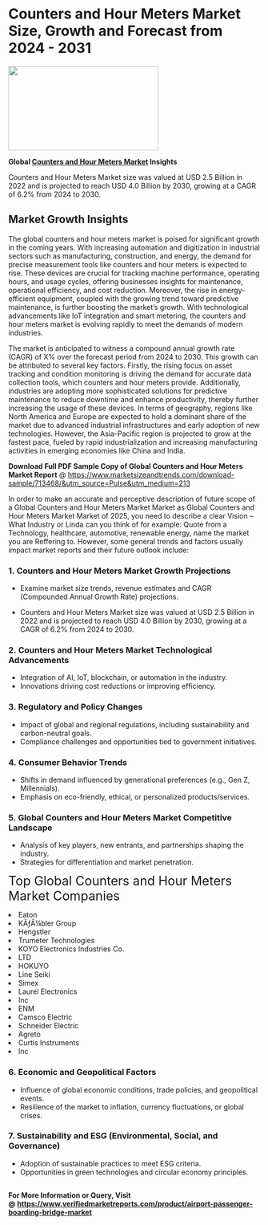 <H1>Counters and Hour Meters Market Size, Growth and Forecast from 2024 - 2031</H1><img class="aligncenter size-medium wp-image-584254" src="https://thirdeyenews.in/wp-content/uploads/2024/09/Global-Market-Research-300x168.jpeg" alt="" width="300" height="168" /><p><strong>Global&nbsp;<a href="https://www.marketsizeandtrends.com/download-sample/713468/&amp;utm_source=Pulse&amp;utm_medium=213">Counters and Hour Meters Market</a> Insights</strong></p><p>Counters and Hour Meters Market size was valued at USD 2.5 Billion in 2022 and is projected to reach USD 4.0 Billion by 2030, growing at a CAGR of 6.2% from 2024 to 2030.</p><p><h2>Market Growth Insights</h2> <p>The global counters and hour meters market is poised for significant growth in the coming years. With increasing automation and digitization in industrial sectors such as manufacturing, construction, and energy, the demand for precise measurement tools like counters and hour meters is expected to rise. These devices are crucial for tracking machine performance, operating hours, and usage cycles, offering businesses insights for maintenance, operational efficiency, and cost reduction. Moreover, the rise in energy-efficient equipment, coupled with the growing trend toward predictive maintenance, is further boosting the market’s growth. With technological advancements like IoT integration and smart metering, the counters and hour meters market is evolving rapidly to meet the demands of modern industries.</p> <p><a href="#"></a></p> <p>The market is anticipated to witness a compound annual growth rate (CAGR) of X% over the forecast period from 2024 to 2030. This growth can be attributed to several key factors. Firstly, the rising focus on asset tracking and condition monitoring is driving the demand for accurate data collection tools, which counters and hour meters provide. Additionally, industries are adopting more sophisticated solutions for predictive maintenance to reduce downtime and enhance productivity, thereby further increasing the usage of these devices. In terms of geography, regions like North America and Europe are expected to hold a dominant share of the market due to advanced industrial infrastructures and early adoption of new technologies. However, the Asia-Pacific region is projected to grow at the fastest pace, fueled by rapid industrialization and increasing manufacturing activities in emerging economies like China and India.</p> <p></p><p><span class=""><strong>Download Full PDF Sample Copy of Global Counters and Hour Meters Market Report</strong> @ <a href="https://www.marketsizeandtrends.com/download-sample/713468/&amp;utm_source=Pulse&amp;utm_medium=213" target="_blank">https://www.marketsizeandtrends.com/download-sample/713468/&amp;utm_source=Pulse&amp;utm_medium=213</a></span></p><p>In order to make an accurate and perceptive description of future scope of a Global&nbsp;Counters and Hour Meters Market Market as Global&nbsp;Counters and Hour Meters Market Market of 2025, you need to describe a clear Vision &ndash; What Industry or Linda can you think of for example: Quote from a Technology, healthcare, automotive, renewable energy, name the market you are Reffering to. However, some general trends and factors usually impact market reports and their future outlook include:</p><h3>1.&nbsp;<strong>Counters and Hour Meters Market Growth Projections</strong></h3><ul><li>Examine market size trends, revenue estimates and CAGR (Compounded Annual Growth Rate) projections.</li><li><p>Counters and Hour Meters Market size was valued at USD 2.5 Billion in 2022 and is projected to reach USD 4.0 Billion by 2030, growing at a CAGR of 6.2% from 2024 to 2030.</p></li></ul><h3>2.&nbsp;<strong>Counters and Hour Meters Market Technological Advancements</strong></h3><ul><li>Integration of AI, IoT, blockchain, or automation in the industry.</li><li>Innovations driving cost reductions or improving efficiency.</li></ul><h3>3.&nbsp;<strong>Regulatory and Policy Changes</strong></h3><ul><li>Impact of global and regional regulations, including sustainability and carbon-neutral goals.</li><li>Compliance challenges and opportunities tied to government initiatives.</li></ul><h3>4.&nbsp;<strong>Consumer Behavior Trends</strong></h3><ul><li>Shifts in demand influenced by generational preferences (e.g., Gen Z, Millennials).</li><li>Emphasis on eco-friendly, ethical, or personalized products/services.</li></ul><h3>5.&nbsp;<strong>Global Counters and Hour Meters Market Competitive Landscape</strong></h3><ul><li>Analysis of key players, new entrants, and partnerships shaping the industry.</li><li>Strategies for differentiation and market penetration.</li></ul><p data-pm-slice="1 1 []"><span style="color: inherit; font-family: inherit; font-size: 25px;">Top Global Counters and Hour Meters Market Companies</span></p><div class="" data-test-id=""><p><li>Eaton</li><li> KÃƒÂ¼bler Group</li><li> Hengstler</li><li> Trumeter Technologies</li><li> KOYO Electronics Industries Co.</li><li>LTD</li><li> HOKUYO</li><li> Line Seiki</li><li> Simex</li><li> Laurel Electronics</li><li> Inc</li><li> ENM</li><li> Camsco Electric</li><li> Schneider Electric</li><li> Agreto</li><li> Curtis Instruments</li><li> Inc</li></p></div><h3>6.&nbsp;<strong>Economic and Geopolitical Factors</strong></h3><ul><li>Influence of global economic conditions, trade policies, and geopolitical events.</li><li>Resilience of the market to inflation, currency fluctuations, or global crises.</li></ul><h3>7.&nbsp;<strong>Sustainability and ESG (Environmental, Social, and Governance)</strong></h3><ul><li>Adoption of sustainable practices to meet ESG criteria.</li><li>Opportunities in green technologies and circular economy principles.</li></ul><h2><strong style="font-size: 14px;">For More Information or Query, Visit @&nbsp;</strong><a style="background-color: #ffffff; font-size: 14px;" href="https://www.marketsizeandtrends.com/report/counters-and-hour-meters-market/" target="_blank">https://www.verifiedmarketreports.com/product/airport-passenger-boarding-bridge-market</a></h2>

